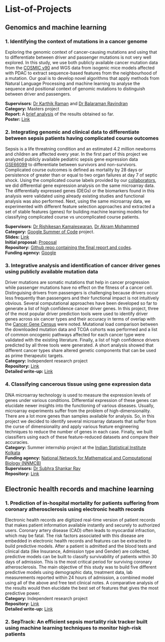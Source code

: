# List-of-Projects
## Genomics and machine learning
### 1. Identifying the context of mutations in a cancer genome
Exploring the genomic context of cancer-causing mutations and using that to differentiate between driver and passenger mutations is not very well 
explored. In this study, we use both publicly available cancer mutation data from the [COSMIC v90](https://cancer.sanger.ac.uk/cosmic) and
WGS data from isogenic mice models affected with PDAC to extract sequence-based features from the neighbourhood of a mutation. 
Our goal is to develop novel algorithms that apply methods from Natural Language Processing and machine learning to analyse the sequence and positional 
context of genomic mutations to distinguish between driver and passengers.  

**Supervisors**: [Dr Karthik Raman](https://home.iitm.ac.in/kraman/lab/karthik/) and [Dr Balaraman Ravindran](https://www.cse.iitm.ac.in/~ravi/)  
**Category:** Masters project  
**Report:** A [brief analysis](https://docs.google.com/document/d/13MOsX7WKgRlUIp4-PJP8s5HroQTX2DOOf2WrI2T--vY/edit?usp=sharing) of the results obtained so far.  
**Poster:** [Link](https://drive.google.com/file/d/1dQzLGUdUOzta6rBrqoZCl7wE5Wlj2Qi2/view?usp=sharing)
  
  

### 2. Integrating genomic and clinical data to differentiate between sepsis patients having complicated course outcomes
Sepsis is a life threatning condition and an estimated 4.2 million newborns and children are affected every year. In the first part of this project we analyzed publicly available pediatric sepsis gene expression data [GSE66099](https://www.ncbi.nlm.nih.gov/geo/query/acc.cgi?acc=GSE66099) to differentiate between survivors and non-survivors. Complicated course outcomes is defined as mortality by 28 days or persistence of greater than or equal to two organ failures at day 7 of septic shock. Using the complicated course labels provided by our [collaborators](https://www.cincinnatichildrens.org/bio/w/hector-wong), we did differential gene expression analysis on the same microarray data. The differentially expressed genes (DEGs) or the biomarkers found in this analysis were validated using already existing studies and functional analysis was also performed. Next, using the same microarray data, we experimented with different feature selection approaches and extracted a set of stable features (genes) for building machine learning models for classifying complicated course vs uncomplicated course patients.  

**Supervisors**: [Dr Rishikesan Kamaleswaran](https://www.kamaleswaran.com/), [Dr Akram Mohammed](https://akram-mohammed.github.io/)  
**Category:** [Google Summer of Code](https://summerofcode.withgoogle.com/organizations/5759105409482752/#5859209076277248) project.     
**Slides:** [Link](https://drive.google.com/file/d/12hzYFZTlAtSFICj8AqjTwiGq6gXrfrT_/view?usp=sharing)  
**Initial proposal:** [Proposal](https://github.com/banerjeeshayantan/GSOC-complicated_Course_project/blob/master/GSOC-proposal.pdf)    
**Repository:** [Github repo containing the final report and codes](https://github.com/banerjeeshayantan/GSOC-complicated_Course_project).  
**Funding agency:** [Google](https://developers.google.com/open-source/gsoc/help/student-stipends)  


### 3. Integrative analysis and identification of cancer driver genes using publicly available mutation data
Driver mutations are somatic mutations that help in cancer progression while passenger mutations have no effect on the fitness of a cancer cell. Distinguising drivers from passengers is challenging because drivers occur less frequently than passengers and their functional impact is not intuitively obvious. Several computational approaches have been developed so far to generate a list of high confidence cancer driver genes. In this project, three of the most popular driver prediction tools were used to identify driver genes across six cancer types and their accuracy in terms of overlap with the [Cancer Gene Census](https://cancer.sanger.ac.uk/census) were noted. Mutational load comparison between the downloaded mutation data and TCGA cohorts was performed and a list of common oncogenic pathways affected for each cancer type were validated with the existing literature. Finally, a list of high confidence drivers predicted by all three tools were generated. A short analysis showed that different cancer types share altered genetic components that can be used as prime therapeutic targets.   
**Category:** Independent research project   
**Repository:** [Link](https://github.com/banerjeeshayantan/Driver_gene_identificantion)  
**Detailed write-up:** [Link](https://docs.google.com/document/d/1VCLoe-IbIr_CIarEAcDNW3Z9O31Z1KcpNVPpA1Be8_w/edit?usp=sharing)  
 
 ### 4. Classifying cancerous tissue using gene expression data  
DNA microarray technology is used to measure the expression levels of genes under various conditions. Differential expression of these genes can elucidate newer insights into the functioning of various diseases. Usually, microarray experiments suffer from the problem of high-dimensionality. There are a lot more genes than samples available for analysis. So, in this project we decided to identify several microarray datasets that suffer from the curse of dimensionality and apply various feature engineering techniques to reduce the number of genes in each case. Finally, we built classifiers using each of these feature-reduced datasets and compare their accuracies.  
**Category:** Summer internship project at the [Indian Statistical Institute Kolkata](https://www.isical.ac.in/)  
**Funding agency:** [National Network for Mathematical and Computational Biology (NNMCB)](http://www.iiserpune.ac.in/~mbio/?q=nnmcb/internship)  
**Supervisors:** [Dr Subhra Shankar Ray](https://www.isical.ac.in/~shubhra/)  
**Repository:** [Link](https://github.com/banerjeeshayantan/NNMCB-project)  

## Electronic health records and machine learning
### 1. Prediction of in-hospital mortality for patients suffering from coronary atherosclerosis using electronic health records
Electronic health records are digitized real-time version of patient records that makes patient information available instantly and securely to authorized users. Coronary artery disease (CAD) often leads to myocardial infraction, which may be fatal. The risk factors associated with this disease are embedded in electronic health records and features can be extracted to build predictive models. After a patient is admitted and the blood tests and clinical data (like Insurance, Admission type and Gender) are collected, predictive models can be built to classify survivability of patients within 30 days of admission. This is the most critical period for surviving coronary atherosclerosis. The main objective of this study was to build five different predictive models using demographic data, treatment data, lab measurements reported within 24 hours of admission, a combined model using all of the above and free text clinical notes. A comparative analysis of the results would then elucidate the best set of features that gives the most predictive power.  
**Category:** Independent research project  
**Repository:** [Link](https://github.com/banerjeeshayantan/CVD_mortality)  
**Detailed write-up:** [Link](https://docs.google.com/document/d/151V6yXZmZnko_lbJX1C0F7RNP7XHd25isx8R8zbZLIE/edit?usp=sharing)  

### 2. SepTrack: An efficient sepsis mortality risk tracker built using machine learning techniques to monitor high-risk patients





